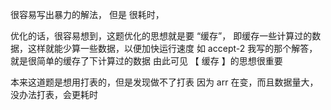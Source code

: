 很容易写出暴力的解法，
但是 很耗时，

优化的话，很容易想到，这题优化的思想就是要 “缓存”，
即缓存一些计算过的数据，这样就能少算一些数据，以便加快运行速度
如 accept-2 我写的那个解答，就是很简单的缓存了下计算过的数据
由此可见 【 缓存 】的思想很重要


本来这道题是想用打表的，但是发现做不了打表
因为 arr 在变，而且数据量大，没办法打表，会更耗时

